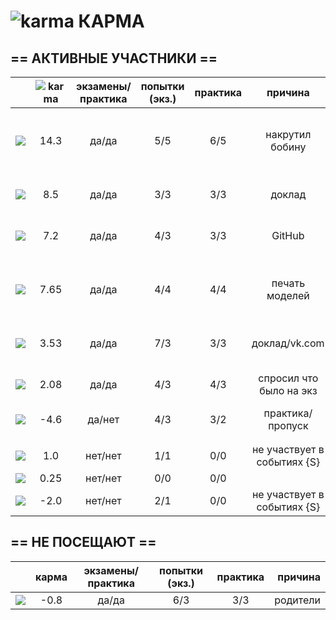 # ![karma](https://github.com/soda-io/Hacks-and-Tips/blob/master/img/Karma/Karma_V3.png?raw=10) КАРМА



  
## == АКТИВНЫЕ УЧАСТНИКИ ==
  
|                                                                                                    |     ![karma](https://github.com/soda-io/Hacks-and-Tips/blob/master/img/Karma/Karma_V3.png?raw=10)    | экзамены/практика |  попытки (экз.) | практика |     причина   |   :octocat:    |
|----------------------------------------------------------------------------------------------------|:-------------:|:-----------------:|:---------------:|:--------:|:--------:|--------------:|
| [![](https://avatars1.githubusercontent.com/u/4226210?s=40)](https://github.com/SherozKarimov)     |   14.3       |        да/да      |       5/5       |   6/5    |  накрутил бобину   | ![photo](https://github.com/soda-io/Hacks-and-Tips/blob/master/img/bages/Foursquare.png?raw=10) ![photo](https://github.com/soda-io/Hacks-and-Tips/blob/master/img/bages/Github.png?raw=10) ![photo](https://github.com/soda-io/Hacks-and-Tips/blob/master/img/bages/Medium.png?raw=10) ![photo](https://github.com/soda-io/Hacks-and-Tips/blob/master/img/bages/Terminal.png?raw=10) ![photo](https://github.com/soda-io/Hacks-and-Tips/blob/master/img/bages/Twitter.png?raw=10)    |
| [![](https://avatars0.githubusercontent.com/u/3833771?s=40)](https://github.com/PavelShalaginov)   |   8.5    |        да/да    |       3/3       |   3/3    |  доклад       |  ![photo](https://github.com/soda-io/Hacks-and-Tips/blob/master/img/bages/Github.png?raw=10)  ![photo](https://github.com/soda-io/Hacks-and-Tips/blob/master/img/bages/Terminal.png?raw=10) ![photo](https://github.com/soda-io/Hacks-and-Tips/blob/master/img/bages/Twitter.png?raw=10)     |
| [![](https://avatars2.githubusercontent.com/u/6639503?s=40)](https://github.com/leonidprokopovich) |   7.2   |        да/да    |       4/3       |   3/3    |  GitHub | ![photo](https://github.com/soda-io/Hacks-and-Tips/blob/master/img/bages/Terminal.png?raw=10) ![photo](https://github.com/soda-io/Hacks-and-Tips/blob/master/img/bages/Github.png?raw=10) ![photo](https://github.com/soda-io/Hacks-and-Tips/blob/master/img/bages/Twitter.png?raw=10)       |
| [![](https://avatars2.githubusercontent.com/u/3838734?s=40)](https://github.com/MaximLoguncov)     |   7.65    |        да/да      |       4/4       |   4/4    | печать моделей      |  ![photo](https://github.com/soda-io/Hacks-and-Tips/blob/master/img/bages/Foursquare.png?raw=10) ![photo](https://github.com/soda-io/Hacks-and-Tips/blob/master/img/bages/Github.png?raw=10)  ![photo](https://github.com/soda-io/Hacks-and-Tips/blob/master/img/bages/Terminal.png?raw=10) ![photo](https://github.com/soda-io/Hacks-and-Tips/blob/master/img/bages/Twitter.png?raw=10) ![photo](https://github.com/soda-io/Hacks-and-Tips/blob/master/img/bages/hack.png?raw=10)     |
| [![](https://avatars2.githubusercontent.com/u/5991448?s=40)](https://github.com/DmitryShiukaev)    |   3.53        |        да/да      |       7/3       |   3/3    | доклад/vk.com |  ![photo](https://github.com/soda-io/Hacks-and-Tips/blob/master/img/bages/Github.png?raw=10)  ![photo](https://github.com/soda-io/Hacks-and-Tips/blob/master/img/bages/Terminal.png?raw=10) ![photo](https://github.com/soda-io/Hacks-and-Tips/blob/master/img/bages/Twitter.png?raw=10)      |
| [![](https://avatars1.githubusercontent.com/u/6498865?s=40)](https://github.com/MishaRubnicov)     |   2.08   |        да/да     |       4/3       |   4/3    |  спросил что было на экз     | ![photo](https://github.com/soda-io/Hacks-and-Tips/blob/master/img/bages/Terminal.png?raw=10) ![photo](https://github.com/soda-io/Hacks-and-Tips/blob/master/img/bages/Twitter.png?raw=10) ![photo](https://github.com/soda-io/Hacks-and-Tips/blob/master/img/bages/Github.png?raw=10)      |
| [![](https://avatars1.githubusercontent.com/u/6061182?s=40)](https://github.com/GeorgeOvchinnikov) |  -4.6        |        да/нет     |       4/3       |   3/2    |   практика/пропуск   | ![photo](https://github.com/soda-io/Hacks-and-Tips/blob/master/img/bages/Terminal.png?raw=10) ![photo](https://github.com/soda-io/Hacks-and-Tips/blob/master/img/bages/Twitter.png?raw=10)  |
|                   |                 |          |               |       |
|                                                                                                    |               |                   |                 |          |               |       |
| [![](https://avatars0.githubusercontent.com/u/6568321?s=40)](https://github.com/TanyaPetrova)      |  1.0   |        нет/нет    |       1/1       |   0/0    |  не участвует в событиях {S} |  ![photo](https://github.com/soda-io/Hacks-and-Tips/blob/master/img/bages/Medium.png?raw=10)     |
| [![](https://avatars0.githubusercontent.com/u/6037393?s=40)](https://github.com/VictorPetukhov)    |   0.25 |        нет/нет    |       0/0       |   0/0    |  |       |
| [![](https://avatars2.githubusercontent.com/u/6450286?s=40)](https://github.com/NikitaGolub)       |  -2.0   |        нет/нет    |       2/1       |   0/0    |  не участвует в событиях {S} |   ![photo](https://github.com/soda-io/Hacks-and-Tips/blob/master/img/bages/Foursquare.png?raw=10)    |

  
  
  
  
## == НЕ ПОСЕЩАЮТ ==
  
|                                                                                                    |     карма     | экзамены/практика |  попытки (экз.) | практика | причина    |
|----------------------------------------------------------------------------------------------------|:-------------:|:-----------------:|:---------------:|:--------:|--------------:|
| [![](https://avatars3.githubusercontent.com/u/4639509?s=40)](https://github.com/ArtemKvadzba)      |  -0.8        |        да/да      |       6/3       |   3/3    |   родители    |

